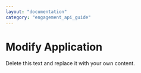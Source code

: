 ```yaml
---
layout: "documentation"
category: "engagement_api_guide"
---
```

                          

Modify Application
==================

Delete this text and replace it with your own content.
